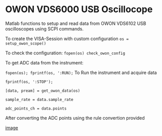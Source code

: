 # OWON VDS6000 USB Oscillocope
Matlab functions to setup and read data from OWON VDS6102 USB oscilloscopes using SCPI commands.

To create the VISA-Session with custom configuration
`os = setup_owon_scope()`

To check the configuration:
`fopen(os)
check_owon_config`

To get ADC data from the instrument:

`fopen(os); fprintf(os, ':RUN);` To Run the instrument and acquire data

`fprintf(os, ':STOP');`

`[data, pream] = get_owon_data(os)`

`sample_rate = data.sample_rate`

`adc_points_ch = data.points`

After converting the ADC points using the rule convertion provided

[image](./dualchannel_square_sine.png)


